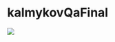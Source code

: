 # kalmykovQaFinal

<a href="https://asciinema.org/a/JLDShyBFyXfmN80OA3BLZYXvS" target="_blank"><img src="https://asciinema.org/a/JLDShyBFyXfmN80OA3BLZYXvS.svg" /></a>
